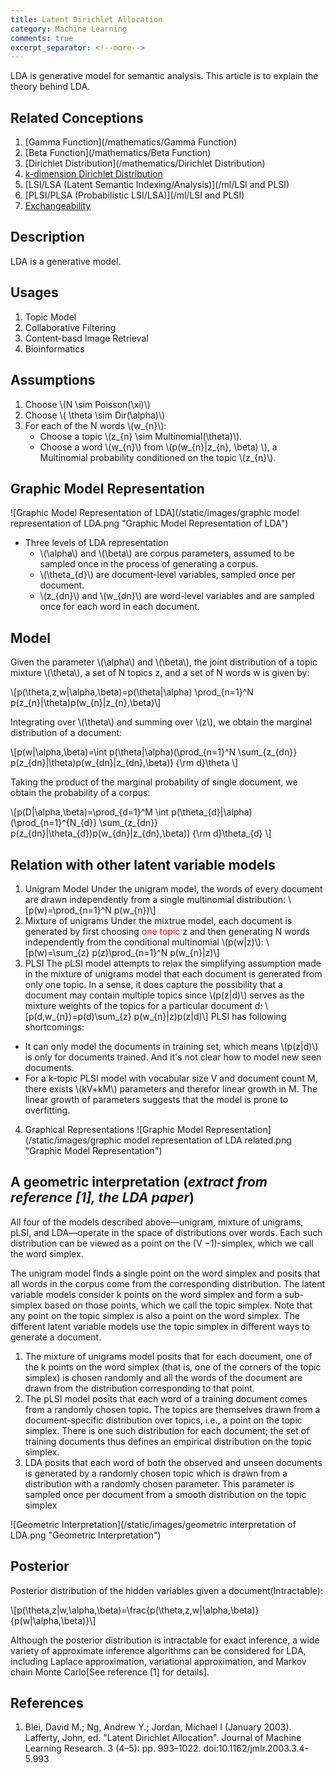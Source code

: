 ```yaml
---
title: Latent Dirichlet Allocation
category: Machine Learning
comments: true
excerpt_separator: <!--more-->
---
```

LDA is generative model for semantic analysis. This article is to explain the theory behind LDA.
<!--more-->
## Related Conceptions
1. [Gamma Function](/mathematics/Gamma Function)
2. [Beta Function](/mathematics/Beta Function)
3. [Dirichlet Distribution](/mathematics/Dirichlet Distribution)
4. [k-dimension Dirichlet Distribution](#)
5. [LSI/LSA (Latent Semantic Indexing/Analysis)](/ml/LSI and PLSI)
6. [PLSI/PLSA (Probabilistic LSI/LSA)](/ml/LSI and PLSI)
7. [Exchangeability](#)

## Description
LDA is a generative model.

## Usages
1. Topic Model
2. Collaborative Filtering
3. Content-basd Image Retrieval
4. Bioinformatics

## Assumptions
1. Choose \\(N \\sim Poisson(\\xi)\\)
2. Choose \\( \\theta \\sim Dir(\\alpha)\\)
3. For each of the N words \\(w_{n}\\):
    - Choose a topic \\(z_{n} \\sim Multinomial(\\theta)\\).
    - Choose a word \\(w_{n}\\) from \\(p(w_{n}\|z_{n}, \\beta) \\), a Multinomial probability conditioned on the topic \\(z_{n}\\).

## Graphic Model Representation
![Graphic Model Representation of LDA](/static/images/graphic model representation of LDA.png "Graphic Model Representation of LDA")
- Three levels of LDA representation
    - \\(\\alpha\\) and \\(\\beta\\) are corpus parameters, assumed to be sampled once in the process of generating a corpus.
    - \\(\\theta\_{d}\\) are document-level variables, sampled once per document.
    - \\(z_{dn}\\) and \\(w_{dn}\\) are word-level variables and are sampled once for each word in each document.

## Model
Given the parameter \\(\\alpha\\) and \\(\\beta\\), the joint distribution of a topic mixture \\(\\theta\\), a set of N topics z, and a set of N words w is given by:

\\[p(\\theta,z,w\|\\alpha,\\beta)=p(\\theta\|\\alpha) \\prod\_{n=1}^N p(z\_{n}\|\\theta)p(w\_{n}\|z\_{n},\\beta)\\]

Integrating over \\(\\theta\\) and summing over \\(z\\), we obtain the marginal distribution of a document:

\\[p(w\|\\alpha,\\beta)=\\int p(\\theta\|\\alpha)(\\prod\_{n=1}^N \\sum\_{z\_{dn}} p(z\_{dn}\|\\theta)p(w\_{dn}\|z\_{dn},\\beta)) {\\rm d}\\theta \\]

Taking the product of the marginal probability of single document, we obtain the probability of a corpus:

\\[p(D\|\\alpha,\\beta)=\\prod\_{d=1}^M \\int p(\\theta\_{d}\|\\alpha) (\\prod\_{n=1}^{N\_{d}} \\sum\_{z\_{dn}} p(z\_{dn}\|\\theta\_{d})p(w\_{dn}\|z\_{dn},\\beta)) {\\rm d}\\theta\_{d} \\]

## Relation with other latent variable models
1. Unigram Model
Under the unigram model, the words of every document are drawn independently from a single multinomial distribution:
\\[p(w)=\\prod\_{n=1}^N p(w\_{n})\\]
2. Mixture of unigrams
Under the mixtrue model, each document is generated by first choosing <font color="red">one topic</font> z and then generating N words independently from the conditional multinomial \\(p(w\|z)\\):
\\[p(w)=\\sum\_{z} p(z)\\prod\_{n=1}^N p(w\_{n}\|z)\\]
3. PLSI
The pLSI model attempts to relax the simplifying assumption made in the mixture of unigrams model that each document is generated from only one topic. In a sense, it does capture the possibility that a document may contain multiple topics since \\(p(z\|d)\\) serves as the mixture weights of the topics for a particular document d:
\\[p(d,w\_{n})=p(d)\\sum\_{z} p(w\_{n}\|z)p(z\|d)\\]
PLSI has following shortcomings:
- It can only model the documents in training set, which means \\(p(z\|d)\\) is only for documents trained. And it's not clear how to model new seen documents.
- For a k-topic PLSI model with vocabular size V and document count M, there exists \\(kV+kM\\) parameters and therefor linear growth in M. The linear growth of parameters suggests that the model is prone to overfitting.
4. Graphical Representations
![Graphic Model Representation](/static/images/graphic model representation of LDA related.png "Graphic Model Representation")

## A geometric interpretation (*extract from reference [1], the LDA paper*)
All four of the models described above—unigram, mixture of unigrams, pLSI, and LDA—operate in the space of distributions over words. Each such distribution can be viewed as a point on the (V −1)-simplex, which we call the word simplex.

The unigram model finds a single point on the word simplex and posits that all words in the corpus come from the corresponding distribution. The latent variable models consider k points on the word simplex and form a sub-simplex based on those points, which we call the topic simplex. Note that any point on the topic simplex is also a point on the word simplex. The different latent variable models use the topic simplex in different ways to generate a document.

1. The mixture of unigrams model posits that for each document, one of the k points on the word simplex (that is, one of the corners of the topic simplex) is chosen randomly and all the words of the document are drawn from the distribution corresponding to that point.
2. The pLSI model posits that each word of a training document comes from a randomly chosen topic. The topics are themselves drawn from a document-specific distribution over topics, i.e., a point on the topic simplex. There is one such distribution for each document; the set of training documents thus defines an empirical distribution on the topic simplex.
3. LDA posits that each word of both the observed and unseen documents is generated by a randomly chosen topic which is drawn from a distribution with a randomly chosen parameter. This parameter is sampled once per document from a smooth distribution on the topic simplex

![Geometric Interpretation](/static/images/geometric interpretation of LDA.png "Geometric Interpretation")

## Posterior
Posterior distribution of the hidden variables given a document(Intractable):

\\[p(\\theta,z\|w,\\alpha,\\beta)=\\frac{p(\\theta,z,w\|\\alpha,\\beta)}{p(w\|\\alpha,\\beta)}\\]

Although the posterior distribution is intractable for exact inference, a wide variety of approximate inference algorithms can be considered for LDA, including Laplace approximation, variational approximation, and Markov chain Monte Carlo[See reference [1] for details].

## References
1. Blei, David M.; Ng, Andrew Y.; Jordan, Michael I (January 2003). Lafferty, John, ed. "Latent Dirichlet Allocation". Journal of Machine Learning Research. 3 (4–5): pp. 993–1022. doi:10.1162/jmlr.2003.3.4-5.993
